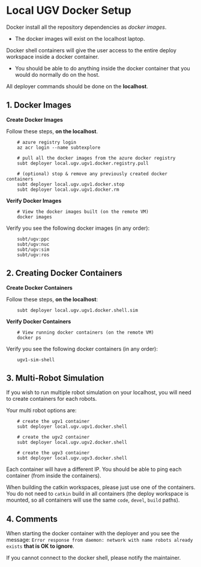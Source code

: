 # Local UGV Docker Setup

Docker install all the repository dependencies as *docker images*.

- The docker images will exist on the localhost laptop.

Docker shell containers will give the user access to the entire deploy workspace inside a docker container.

- You should be able to do anything inside the docker container that you would do normally do on the host.

All deployer commands should be done on the **localhost**.

## 1. Docker Images

**Create Docker Images**

Follow these steps, **on the localhost**.

        # azure registry login
        az acr login --name subtexplore

        # pull all the docker images from the azure docker registry
        subt deployer local.ugv.ugv1.docker.registry.pull

        # (optional) stop & remove any previously created docker containers
        subt deployer local.ugv.ugv1.docker.stop
        subt deployer local.ugv.ugv1.docker.rm

**Verify Docker Images**

        # View the docker images built (on the remote VM)
        docker images

Verify you see the following docker images (in any order):

        subt/ugv:ppc
        subt/ugv:nuc
        subt/ugv:sim
        subt/ugv:ros

## 2. Creating Docker Containers

**Create Docker Containers**

Follow these steps, **on the localhost**:

        subt deployer local.ugv.ugv1.docker.shell.sim

**Verify Docker Containers**

        # View running docker containers (on the remote VM)
        docker ps

Verify you see the following docker containers (in any order):

        ugv1-sim-shell

## 3. Multi-Robot Simulation

If you wish to run multiple robot simulation on your localhost, you will need to create containers for each robots.

Your multi robot options are:

        # create the ugv1 container
        subt deployer local.ugv.ugv1.docker.shell

        # create the ugv2 container
        subt deployer local.ugv.ugv2.docker.shell

        # create the ugv3 container
        subt deployer local.ugv.ugv3.docker.shell

Each container will have a different IP. You should be able to ping each container (from inside the containers).

When building the catkin workspaces, please just use one of the containers. You do not need to `catkin` build in all containers (the deploy workspace is mounted, so all containers will use the same `code`, `devel`, `build` paths).

## 4. Comments

When starting the docker container with the deployer and you see the message: `Error response from daemon: network with name robots already exists` **that is OK to ignore**.

If you cannot connect to the docker shell, please notify the maintainer.
